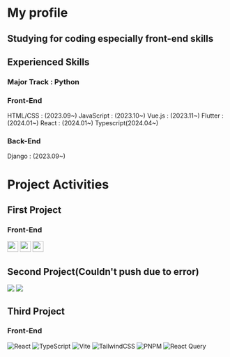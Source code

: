 # My profile

## Studying for coding especially front-end skills

## Experienced Skills

### Major Track : Python 

### Front-End 
HTML/CSS : (2023.09~)
JavaScript : (2023.10~)
Vue.js : (2023.11~)
Flutter : (2024.01~)
React : (2024.01~)
Typescript(2024.04~)

### Back-End
Django : (2023.09~)

# Project Activities

## First Project

### Front-End 
<img src="https://img.shields.io/badge/flutter-02569B?style=for-the-badge&logo=flutter&logoColor=white" width="auto" height="25"> <img src="https://img.shields.io/badge/getx-8A2BE2?style=for-the-badge&logo=getx&logoColor=white" width="auto" height="25"> <img src="https://img.shields.io/badge/webrtc-333333?style=for-the-badge&logo=webrtc&logoColor=white" width="auto" height="25">

## Second Project(Couldn't push due to error)
<img src="https://img.shields.io/badge/python 3.10-3670A0?style=for-the-badge&logo=python&logoColor=ffdd54"> <img src="https://img.shields.io/badge/BeautifulSoup-000000?style=for-the-badge&logo=&logoColor=white">

## Third Project

### Front-End
![React](https://img.shields.io/badge/react-%2320232a.svg?style=for-the-badge&logo=react&logoColor=%2361DAFB)
![TypeScript](https://img.shields.io/badge/typescript-%23007ACC.svg?style=for-the-badge&logo=typescript&logoColor=white)
![Vite](https://img.shields.io/badge/vite-%23646CFF.svg?style=for-the-badge&logo=vite&logoColor=white)
![TailwindCSS](https://img.shields.io/badge/tailwindcss-%2338B2AC.svg?style=for-the-badge&logo=tailwind-css&logoColor=white)
![PNPM](https://img.shields.io/badge/pnpm-%234a4a4a.svg?style=for-the-badge&logo=pnpm&logoColor=f69220)
![React Query](https://img.shields.io/badge/-React%20Query-FF4154?style=for-the-badge&logo=react%20query&logoColor=white)

<!--
**jujaewon/jujaewon** is a ✨ _special_ ✨ repository because its `README.md` (this file) appears on your GitHub profile.

Here are some ideas to get you started:

- 🔭 I’m currently working on ...
- 🌱 I’m currently learning ...
- 👯 I’m looking to collaborate on ...
- 🤔 I’m looking for help with ...
- 💬 Ask me about ...
- 📫 How to reach me: ...
- 😄 Pronouns: ...
- ⚡ Fun fact: ...
-->

